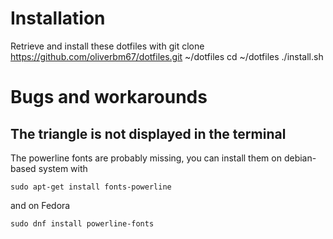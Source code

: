 # Installation #
Retrieve and install these dotfiles with
    git clone https://github.com/oliverbm67/dotfiles.git ~/dotfiles
    cd ~/dotfiles
    ./install.sh
# Bugs and workarounds #
## The triangle is not displayed in the terminal ##
The powerline fonts are probably missing, you can install them on debian-based system with

    sudo apt-get install fonts-powerline

and on Fedora

    sudo dnf install powerline-fonts
